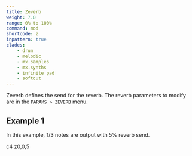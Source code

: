```yaml
---
title: Zeverb
weight: 7.0
range: 0% to 100%
command: mod
shortcode: z
inpattern: true
clades:
    - drum
    - melodic
    - mx.samples
    - mx.synths
    - infinite pad
    - softcut
---
```


Zeverb defines the send for the reverb. The reverb parameters to modify are in the `PARAMS > ZEVERB` menu.

## Example 1

In this example, 1/3 notes are output with 5% reverb send.

<p class="shiny">c4 z0,0,5</p>
